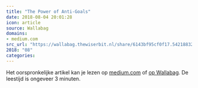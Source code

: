 ```yaml
---
title: "The Power of Anti-Goals"
date: 2018-08-04 20:01:28
icon: article
source: Wallabag
domains:
- medium.com
src_url: "https://wallabag.thewiserbit.nl/share/6143bf95cf0f17.54218832"
2018: "08"
categories:
---
```

Het oorspronkelijke artikel kan je lezen op [medium.com](https://medium.com/@awilkinson/the-power-of-anti-goals-c38f5f46d23c) of [op Wallabag](https://wallabag.thewiserbit.nl/share/6143bf95cf0f17.54218832). De leestijd is ongeveer 3 minuten.